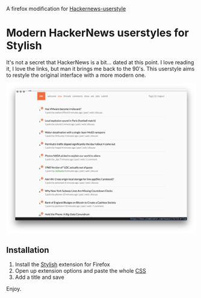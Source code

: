 A firefox modification for [Hackernews-userstyle](https://github.com/oskarkrawczyk/hackernews-userstylestrue)

# Modern HackerNews userstyles for Stylish

It's not a secret that HackerNews is a bit... dated at this point. I love reading it, I love the links, but man it brings me back to the 90's. This userstyle aims to restyle the original interface with a more modern one.

![](https://raw.githubusercontent.com/Tsgzj/hackernews-userstyles/master/screenshot.png)

## Installation

1. Install the [Stylish](https://addons.mozilla.org/en-us/firefox/addon/stylish/) extension for Firefox
2. Open up extension options and paste the whole [CSS](https://raw.githubusercontent.com/Tsgzj/hackernews-userstyles/master/hackernews-userstyles.css)
3. Add a title and save

Enjoy.
